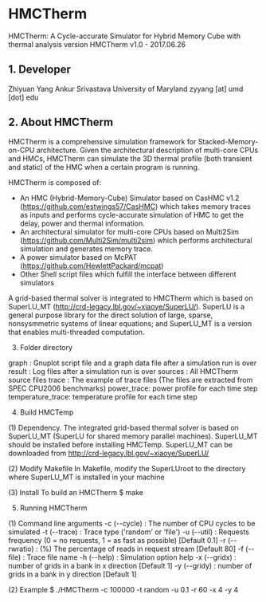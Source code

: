 # HMCTherm
HMCTherm: A Cycle-accurate Simulator for Hybrid Memory Cube with thermal analysis
version HMCTherm v1.0 - 2017.06.26

## 1. Developer 

  Zhiyuan Yang
  Ankur Srivastava 
  University of Maryland 
  zyyang [at] umd [dot] edu

## 2. About HMCTherm

  HMCTherm is a comprehensive simulation framework for Stacked-Memory-on-CPU architecture. Given the architectural description of multi-core CPUs and HMCs, HMCTherm can simulate the 3D thermal profile (both transient and static) of the HMC when a certain program is running. 

  HMCTherm is composed of: 
  - An HMC (Hybrid-Memory-Cube) Simulator based on CasHMC v1.2 (https://github.com/estwings57/CasHMC) which takes memory traces as inputs and performs cycle-accurate simulation of HMC to get the delay, power and thermal information. 
  - An architectural simulator for multi-core CPUs based on Multi2Sim (https://github.com/Multi2Sim/multi2sim) which performs architectural simulation and generates memory trace.
  - A power simulator based on McPAT (https://github.com/HewlettPackard/mcpat)
  - Other Shell script files which fulfill the interface between different simulators 

  A grid-based thermal solver is integrated to HMCTherm which is based on SuperLU\_MT (http://crd-legacy.lbl.gov/~xiaoye/SuperLU/). SuperLU is a general purpose library for the direct solution of large, sparse, nonsysmmetric systems of linear equations; and SuperLU\_MT is a version that enables multi-threaded computation. 


3. Folder directory

  graph : Gnuplot script file and a graph data file after a simulation run is over
  result : Log files after a simulation run is over
  sources : All HMCTherm source files
  trace : The example of trace files (The files are extracted from SPEC CPU2006 benchmarks)
  power_trace: power profile for each time step
  temperature_trace: temperature profile for each time step 

4. Build HMCTemp 

  (1) Dependency. 
  The integrated grid-based thermal solver is based on SuperLU_MT (SuperLU for shared memory
  parallel machines). SuperLU_MT should be installed before installing HMCTemp. SuperLU_MT 
  can be downloaded from http://crd-legacy.lbl.gov/~xiaoye/SuperLU/

  (2) Modify Makefile
  In Makefile, modify the SuperLUroot to the directory where SuperLU_MT is installed in your
  machine

  (3) Install 
  To build an HMCTherm
  $ make

5. Running HMCTherm
  
  (1) Command line arguments
  -c (--cycle)   : The number of CPU cycles to be simulated
  -t (--trace)   : Trace type ('random' or 'file')
  -u (--util)    : Requests frequency (0 = no requests, 1 = as fast as possible) [Default 0.1]
  -r (--rwratio) : (%) The percentage of reads in request stream [Default 80]
  -f (--file)    : Trace file name
  -h (--help)    : Simulation option help
  -x (--gridx)   : number of grids in a bank in x direction [Default 1]
  -y (--gridy)   : number of grids in a bank in y direction [Default 1]

  (2) Example
  $ ./HMCTherm -c 100000 -t random -u 0.1 -r 60 -x 4 -y 4

